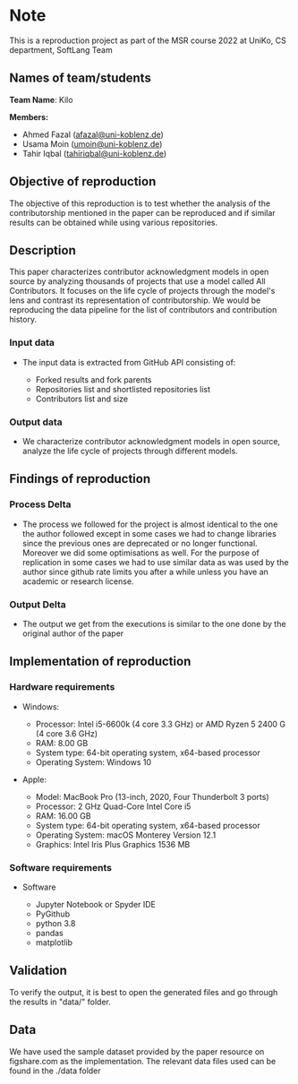 
<h1> Note </h1>

This is a reproduction project as part of the MSR course 2022 at UniKo, CS department, SoftLang Team

<h2> Names of team/students </h2>

**Team Name**: Kilo

**Members:**

  * Ahmed Fazal (afazal@uni-koblenz.de)
  * Usama Moin (umoin@uni-koblenz.de)
  * Tahir Iqbal (tahiriqbal@uni-koblenz.de)


<h2> Objective of reproduction  </h2>

The objective of this reproduction is to test whether the analysis of the contributorship mentioned in the paper can be reproduced and if similar results can be obtained while using various repositories.


<h2> Description </h2>

This paper characterizes contributor acknowledgment models in open source by analyzing thousands of projects that use a model called All Contributors. It focuses on the life cycle of projects through the model's lens and contrast its representation of contributorship. We would be reproducing the data pipeline for the list of contributors and contribution history.

<h3> Input data  </h3>

* The input data is extracted from GitHub API consisting of:

   - Forked results and fork parents 
   - Repositories list and shortlisted repositories list
   - Contributors list and size
 
<h3> Output data  </h3> 

*  We characterize contributor acknowledgment models in open source, analyze the life cycle of projects through different models.


<h2> Findings of reproduction </h2>

<h3> Process Delta  </h3>

* The process we followed for the project is almost identical to the one the author followed except in some cases we had to change libraries since the previous ones are deprecated or no longer functional. Moreover we did some optimisations as well. For the purpose of replication in some cases we had to use similar data as was used by the author since github rate limits you after a while unless you have an academic or research license.
 
<h3> Output Delta  </h3> 

* The output we get from the executions is similar to the one done by the original author of the paper


<h2> Implementation of reproduction </h2>

<h3> Hardware requirements  </h3>

* Windows:

    - Processor: Intel i5-6600k (4 core 3.3 GHz) or AMD Ryzen 5 2400 G (4 core 3.6 GHz)
    - RAM: 8.00 GB
    - System type: 64-bit operating system, x64-based processor
    - Operating System: Windows 10
    
 * Apple:
 
    - Model: MacBook Pro (13-inch, 2020, Four Thunderbolt 3 ports)
    - Processor: 2 GHz Quad-Core Intel Core i5
    - RAM: 16.00 GB
    - System type: 64-bit operating system, x64-based processor
    - Operating System: macOS Monterey Version 12.1
    - Graphics: Intel Iris Plus Graphics 1536 MB

<h3> Software requirements  </h3> 

* Software
   
   - Jupyter Notebook or Spyder IDE
   - PyGithub
   - python 3.8
   - pandas
   - matplotlib

 

<h2> Validation  </h2>

To verify the output, it is best to open the generated files and go through the results in "data/" folder.

<h2> Data  </h2>

We have used the sample dataset provided by the paper resource on figshare.com as the implementation. The relevant data files used can be found in the ./data folder
